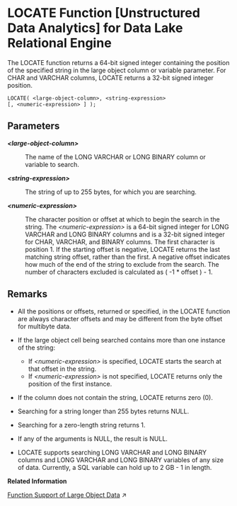 <!-- loioa604ead684f21015bc198a53acd1843c -->

# LOCATE Function \[Unstructured Data Analytics\] for Data Lake Relational Engine

The LOCATE function returns a 64-bit signed integer containing the position of the specified string in the large object column or variable parameter. For CHAR and VARCHAR columns, LOCATE returns a 32-bit signed integer position.



```
LOCATE( <large-object-column>, <string-expression>
[, <numeric-expression> ] );
```



<a name="loioa604ead684f21015bc198a53acd1843c__iq_iquda_178"/>

## Parameters


<dl>
<dt><b>

*<large-object-column\>*

</b></dt>
<dd>

The name of the LONG VARCHAR or LONG BINARY column or variable to search.



</dd><dt><b>

*<string-expression\>*

</b></dt>
<dd>

The string of up to 255 bytes, for which you are searching.



</dd><dt><b>

*<numeric-expression\>*

</b></dt>
<dd>

The character position or offset at which to begin the search in the string. The *<numeric-expression\>* is a 64-bit signed integer for LONG VARCHAR and LONG BINARY columns and is a 32-bit signed integer for CHAR, VARCHAR, and BINARY columns. The first character is position 1. If the starting offset is negative, LOCATE returns the last matching string offset, rather than the first. A negative offset indicates how much of the end of the string to exclude from the search. The number of characters excluded is calculated as \( -1 \* offset \) - 1.



</dd>
</dl>



<a name="loioa604ead684f21015bc198a53acd1843c__iq_iquda_179"/>

## Remarks

-   All the positions or offsets, returned or specified, in the LOCATE function are always character offsets and may be different from the byte offset for multibyte data.
-   If the large object cell being searched contains more than one instance of the string:
    -   If *<numeric-expression\>* is specified, LOCATE starts the search at that offset in the string.
    -   If *<numeric-expression\>* is not specified, LOCATE returns only the position of the first instance.

-   If the column does not contain the string, LOCATE returns zero \(0\).
-   Searching for a string longer than 255 bytes returns NULL.
-   Searching for a zero-length string returns 1.
-   If any of the arguments is NULL, the result is NULL.
-   LOCATE supports searching LONG VARCHAR and LONG BINARY columns and LONG VARCHAR and LONG BINARY variables of any size of data. Currently, a SQL variable can hold up to 2 GB - 1 in length.

**Related Information**  


[Function Support of Large Object Data](https://help.sap.com/viewer/a8937bea84f21015a80bc776cf758d50/2023_4_QRC/en-US/a60363a384f21015a7f7bc6286516522.html "Learn about the functions that support the LONG BINARY and LONG VARCHAR data types.") :arrow_upper_right:

